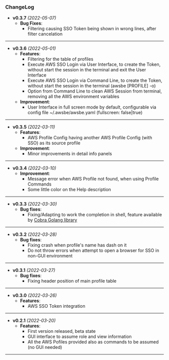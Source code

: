 <div id="top"></div>

### **ChangeLog**
- **v0.3.7** *(2022-05-07)*
  - **Bug Fixes**: 
    - Filtering causing SSO Token being shown in wrong lines, after filter cancelation
---
- **v0.3.6** *(2022-05-01)*
  - **Features**: 
    - Filtering for the table of profiles
    - Execute AWS SSO Login via User Interface, to create the Token, without start the session in the terminal and exit the User Interface 
    - Execute AWS SSO Login via Command Line, to create the Token, without start the session in the terminal (awsbe [PROFILE] -o)
    - Option from Command Line to clean AWS Session from terminal, removing all the AWS environment variables
  - **Improvement**: 
    - User Interface in full screen mode by default, configurable via config file ~/.awsbe/awsbe.yaml (fullscreen: false|true)
---
- **v0.3.5** *(2022-03-11)*
  - **Features**: 
    - AWS Profile Config having another AWS Profile Config (with SSO) as its source profile 
  - **Improvement**: 
    - Minor improvements in detail info panels
---
- **v0.3.4** *(2022-03-10)*
  - **Improvement**: 
    - Message error when AWS Profile not found, when using Profile Commands
    - Some little color on the Help description
---
- **v0.3.3** *(2022-03-30)*
  - **Bug fixes**: 
    - Fixing/Adapting to work the completion in shell, feature available by [Cobra Golang library](https://github.com/spf13/cobra/blob/master/shell_completions.md)
---
- **v0.3.2** *(2022-03-28)*
  - **Bug fixes**: 
    - Fixing crash when profile's name has dash on it
    - Do not throw errors when attempt to open a browser for SSO in non-GUI environment
---
- **v0.3.1** *(2022-03-27)*
  - **Bug fixes**: 
    - Fixing header position of main profile table
---
- **v0.3.0** *(2022-03-26)*
  - **Features**: 
    - AWS SSO Token integration
---
- **v0.2.1** *(2022-03-20)*
  - **Features**: 
    - First version released, beta state
    - GUI interface to assume role and view information
    - All the AWS Pofiles provided also as commands to be assumed (no GUI needed)
---
